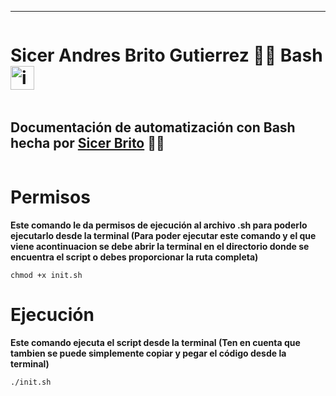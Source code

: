 
---
<div style="background-image: url(https://media3.giphy.com/media/wwg1suUiTbCY8H8vIA/giphy.gif?cid=ecf05e47hfu84pmh8vk2mo5wohm7vxo4hcx1gu3ye1664zcy&ep=v1_gifs_search&rid=giphy.gif&ct=g); display: flex; justify-content: center;">

# Sicer Andres Brito Gutierrez 🧑‍💻 Bash <img src="https://blog.desdelinux.net/wp-content/uploads/2012/10/blank_computer_screen.png" alt="img" style="width: 38px;">
</div>

<div style="display: flex; justify-content: center;">

## Documentación de automatización con Bash hecha por [Sicer Brito](https://github.com/SicerBrito) 🧑‍💻
</div>

# Permisos 
**Este comando le da permisos de ejecución al archivo .sh para poderlo ejecutarlo desde la terminal (Para poder ejecutar este comando y el que viene acontinuacion se debe abrir la terminal en el directorio donde se encuentra el script o debes proporcionar la ruta completa)**

    chmod +x init.sh

# Ejecución
**Este comando ejecuta el script desde la terminal (Ten en cuenta que tambien se puede simplemente copiar y pegar el código desde la terminal)**

    ./init.sh